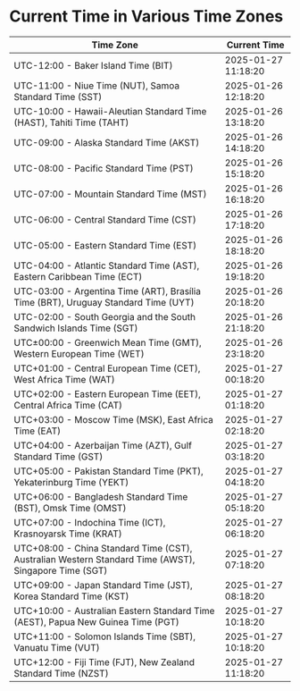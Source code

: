 # Current Time in Various Time Zones

| Time Zone | Current Time |
|-----------|--------------|
| UTC-12:00 - Baker Island Time (BIT) | 2025-01-27 11:18:20 |
| UTC-11:00 - Niue Time (NUT), Samoa Standard Time (SST) | 2025-01-26 12:18:20 |
| UTC-10:00 - Hawaii-Aleutian Standard Time (HAST), Tahiti Time (TAHT) | 2025-01-26 13:18:20 |
| UTC-09:00 - Alaska Standard Time (AKST) | 2025-01-26 14:18:20 |
| UTC-08:00 - Pacific Standard Time (PST) | 2025-01-26 15:18:20 |
| UTC-07:00 - Mountain Standard Time (MST) | 2025-01-26 16:18:20 |
| UTC-06:00 - Central Standard Time (CST) | 2025-01-26 17:18:20 |
| UTC-05:00 - Eastern Standard Time (EST) | 2025-01-26 18:18:20 |
| UTC-04:00 - Atlantic Standard Time (AST), Eastern Caribbean Time (ECT) | 2025-01-26 19:18:20 |
| UTC-03:00 - Argentina Time (ART), Brasília Time (BRT), Uruguay Standard Time (UYT) | 2025-01-26 20:18:20 |
| UTC-02:00 - South Georgia and the South Sandwich Islands Time (SGT) | 2025-01-26 21:18:20 |
| UTC±00:00 - Greenwich Mean Time (GMT), Western European Time (WET) | 2025-01-26 23:18:20 |
| UTC+01:00 - Central European Time (CET), West Africa Time (WAT) | 2025-01-27 00:18:20 |
| UTC+02:00 - Eastern European Time (EET), Central Africa Time (CAT) | 2025-01-27 01:18:20 |
| UTC+03:00 - Moscow Time (MSK), East Africa Time (EAT) | 2025-01-27 02:18:20 |
| UTC+04:00 - Azerbaijan Time (AZT), Gulf Standard Time (GST) | 2025-01-27 03:18:20 |
| UTC+05:00 - Pakistan Standard Time (PKT), Yekaterinburg Time (YEKT) | 2025-01-27 04:18:20 |
| UTC+06:00 - Bangladesh Standard Time (BST), Omsk Time (OMST) | 2025-01-27 05:18:20 |
| UTC+07:00 - Indochina Time (ICT), Krasnoyarsk Time (KRAT) | 2025-01-27 06:18:20 |
| UTC+08:00 - China Standard Time (CST), Australian Western Standard Time (AWST), Singapore Time (SGT) | 2025-01-27 07:18:20 |
| UTC+09:00 - Japan Standard Time (JST), Korea Standard Time (KST) | 2025-01-27 08:18:20 |
| UTC+10:00 - Australian Eastern Standard Time (AEST), Papua New Guinea Time (PGT) | 2025-01-27 10:18:20 |
| UTC+11:00 - Solomon Islands Time (SBT), Vanuatu Time (VUT) | 2025-01-27 10:18:20 |
| UTC+12:00 - Fiji Time (FJT), New Zealand Standard Time (NZST) | 2025-01-27 11:18:20 |
